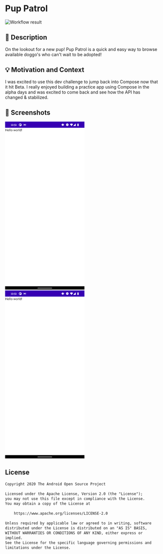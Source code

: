 # Pup Patrol

![Workflow result](https://github.com/robotsquidward/puppy-challenge/workflows/Check/badge.svg)

## :scroll: Description

On the lookout for a new pup! Pup Patrol is a quick and easy way to browse available doggo's who can't wait to be adopted!

## :bulb: Motivation and Context

I was excited to use this dev challenge to jump back into Compose now that it hit Beta. I really enjoyed building a practice app using Compose in the alpha days and was excited to come back and see how the API has changed & stabilized.

## :camera_flash: Screenshots
<!-- You can add more screenshots here if you like -->
<img src="/results/screenshot_1.png" width="260">&emsp;<img src="/results/screenshot_2.png" width="260">

## License
```
Copyright 2020 The Android Open Source Project

Licensed under the Apache License, Version 2.0 (the "License");
you may not use this file except in compliance with the License.
You may obtain a copy of the License at

    https://www.apache.org/licenses/LICENSE-2.0

Unless required by applicable law or agreed to in writing, software
distributed under the License is distributed on an "AS IS" BASIS,
WITHOUT WARRANTIES OR CONDITIONS OF ANY KIND, either express or implied.
See the License for the specific language governing permissions and
limitations under the License.
```
